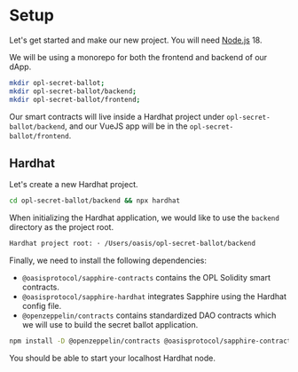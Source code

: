 # Setup

Let's get started and make our new project. You will need [Node.js](https://nodejs.org/en/download)
18.

We will be using a monorepo for both the frontend and backend of our dApp.

```sh
mkdir opl-secret-ballot;
mkdir opl-secret-ballot/backend;
mkdir opl-secret-ballot/frontend;
```

Our smart contracts will live inside a Hardhat project under
`opl-secret-ballot/backend`, and our VueJS app will be in the
`opl-secret-ballot/frontend`.

## Hardhat

Let's create a new Hardhat project.

```sh
cd opl-secret-ballot/backend && npx hardhat
```

When initializing the Hardhat application, we would like to use the `backend`
directory as the project root.

```sh
Hardhat project root: · /Users/oasis/opl-secret-ballot/backend
```

Finally, we need to install the following dependencies:
- `@oasisprotocol/sapphire-contracts` contains the OPL Solidity smart contracts.
- `@oasisprotocol/sapphire-hardhat` integrates Sapphire using the Hardhat
config file.
- `@openzeppelin/contracts` contains standardized DAO contracts which we will
use to build the secret ballot application.

```sh
npm install -D @openzeppelin/contracts @oasisprotocol/sapphire-contracts @oasisprotocol/sapphire-hardhat
```

You should be able to start your localhost Hardhat node.
